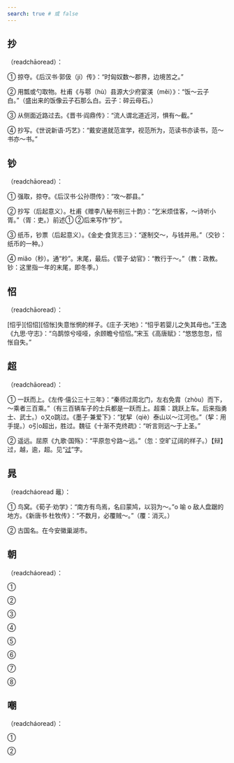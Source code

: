 ```yaml
---
search: true # 或 false
---
```


## 抄

（readchāoread）：

➀ 掠夺。《后汉书·郭伋（jí）传》：“时匈奴数～郡界，边境苦之。”

➁ 用瓢或勺取物。杜甫《与鄠（hù）县源大少府宴渼（měi）<ac-font-source text="陂" :explain="{pinyin:'bēi',explain:[{explain:'山坡，斜坡。',source:'古汉语字典'}],more:'../B/bei#陂'}" />》：“饭～云子白。”（盛出来的饭像云子石那么白。云子：碎云母石。）

➂ 从侧面近路过去。《晋书·阎鼎传》：“流人谓北道近河，惧有～截。”

➃ 抄写。《世说新语·巧艺》：“戴安道就范宣学，视范所为，范读书亦读书，范～书亦～书。”

## 钞

（readchāoread）：

➀ 强取，掠夺。《后汉书·公孙瓒传》：“攻～郡县。”

➁ 抄写（后起意义）。杜甫《赠李八秘书别三十韵》：“乞米烦佳客，～诗听小胥。”（胥：吏。）前述➀ ➁后来写作“抄”。

➂ 纸币，钞票（后起意义）。《金史·食货志三》：“遂制交～，与钱并用。”（交钞：纸币的一种。）

➃ miǎo（秒）。通“杪”。末尾，最后。《管子·幼官》：“教行于～。”（教：政教。钞：这里指一年的末尾，即冬季。）

## 怊

（readchāoread）：

[怊乎][怊怊][怊怅]失意怅惘的样子。《庄子·天地》：“怊乎若婴儿之失其母也。”王逸《九思·守志》：“乌鹊惊兮哑哑，余顾瞻兮怊怊。”宋玉《高唐赋》：“悠悠忽忽，怊怅自失。”

## 超

（readchāoread）：

➀ 一跃而上。《左传·僖公三十三年》：“秦师过周北门，左右免胄（zhòu）而下，～乘者三百乘。”（有三百辆车子的士兵都是一跃而上。超乘：跳跃上车。后来指勇士、武士。）o又o跳过。《墨子·兼爱下》：“犹挈（qiè）泰山以～江河也。”（挈：用手提。）o引o超出，胜过。魏征《十渐不克终疏》：“听言则远～于上圣。”

➁ 遥远。屈原《九歌·国殇》：“平原忽兮路～远。”（忽：空旷辽阔的样子。）【辩】过，越，逾，超。见“[过](../G/guo#过)”字。

## 晁

（readcháoread 鼂）：

➀ 鸟窝。《荀子·劝学》：“南方有鸟焉，名曰蒙鸠，以羽为～。”o 喻 o 敌人盘踞的地方。《新唐书·杜牧传》：“不数月，必覆贼～。”（覆：消灭。）

➁ 古国名。在今安徽巢湖市。

## 朝

（readcháoread）：

➀

➁

➂

➃

➄

➅

➆

➇

## 嘲

（readcháoread）：

➀

➁
